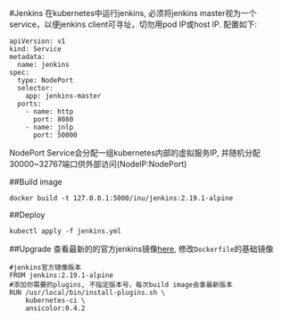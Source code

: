 #Jenkins
在kubernetes中运行jenkins, 必须将jenkins master视为一个service，以便jenkins client可寻址，切勿用pod IP或host IP.
配置如下:
```
apiVersion: v1
kind: Service
metadata:
  name: jenkins
spec:
  type: NodePort
  selector:
    app: jenkins-master
  ports:
    - name: http
      port: 8080
    - name: jnlp
      port: 50000
```
NodePort Service会分配一组kubernetes内部的虚拟服务IP, 并随机分配30000~32767端口供外部访问(NodeIP:NodePort)

##Build image
```
docker build -t 127.0.0.1:5000/inu/jenkins:2.19.1-alpine
```
##Deploy
```
kubectl apply -f jenkins.yml
```
##Upgrade
查看最新的的官方jenkins镜像[here](https://hub.docker.com/_/jenkins/), 修改`Dockerfile`的基础镜像
```
#jenkins官方镜像版本
FROM jenkins:2.19.1-alpine
#添加你需要的plugins, 不指定版本号，每次build image会拿最新版本
RUN /usr/local/bin/install-plugins.sh \
    kubernetes-ci \
    ansicolor:0.4.2
```
